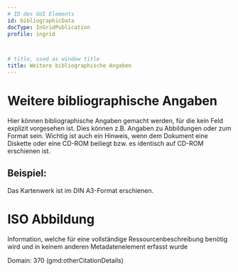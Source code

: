```yaml
---
# ID des GUI Elements
id: bibliographicData
docType: InGridPublication
profile: ingrid



# title, used as window title
title: Weitere bibliographische Angaben
---
```


# Weitere bibliographische Angaben

Hier können bibliographische Angaben gemacht werden, für die kein Feld explizit vorgesehen ist. Dies können z.B. Angaben zu Abbildungen oder zum Format sein. Wichtig ist auch ein Hinweis, wenn dem Dokument eine Diskette oder eine CD-ROM beiliegt bzw. es identisch auf CD-ROM erschienen ist.

## Beispiel:

Das Kartenwerk ist im DIN A3-Format erschienen.

# ISO Abbildung

Information, welche für eine vollständige Ressourcenbeschreibung benötig wird und in keinem anderen Metadatenelement erfasst  wurde

Domain: 370 (gmd:otherCitationDetails)
